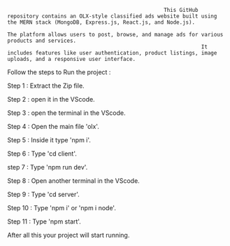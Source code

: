                                                       This GitHub repository contains an OLX-style classified ads website built using the MERN stack (MongoDB, Express.js, React.js, and Node.js). 
                                                                           The platform allows users to post, browse, and manage ads for various products and services. 
                                                                  It includes features like user authentication, product listings, image uploads, and a responsive user interface.



Follow the steps to Run the project : 

  Step 1 : Extract the Zip file.

  Step 2 : open it in the VScode.

  Step 3 : open the terminal in the VScode.

  Step 4 : Open the main file 'olx'.

  Step 5 : Inside it type 'npm i'.

  Step 6 : Type 'cd client'.

  step 7 : Type 'npm run dev'.

  Step 8 : Open another terminal in the VScode.

  Step 9 : Type 'cd server'.

  Step 10 : Type 'npm i' or 'npm i node'.

  Step 11 : Type 'npm start'.

After all this your project will start running.
